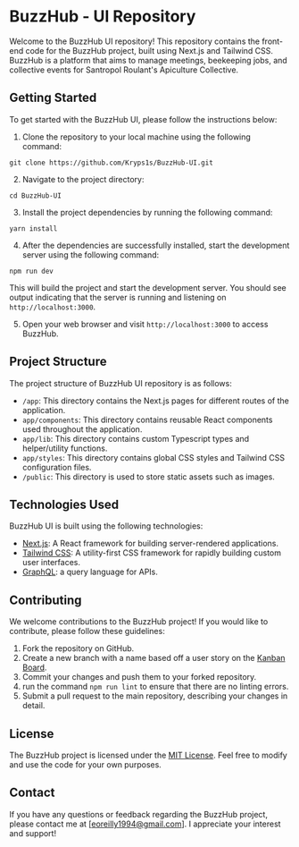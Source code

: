 # BuzzHub - UI Repository

Welcome to the BuzzHub UI repository! This repository contains the front-end code for the BuzzHub project, built using Next.js and Tailwind CSS. BuzzHub is a platform that aims to manage meetings, beekeeping jobs, and collective events for Santropol Roulant's Apiculture Collective.

## Getting Started

To get started with the BuzzHub UI, please follow the instructions below:

1. Clone the repository to your local machine using the following command:

`git clone https://github.com/Kryps1s/BuzzHub-UI.git`

2. Navigate to the project directory: 

`cd BuzzHub-UI`

3. Install the project dependencies by running the following command:

`yarn install`

4. After the dependencies are successfully installed, start the development server using the following command:

`npm run dev`


This will build the project and start the development server. You should see output indicating that the server is running and listening on `http://localhost:3000`.

5. Open your web browser and visit `http://localhost:3000` to access BuzzHub.

## Project Structure

The project structure of BuzzHub UI repository is as follows:

- `/app`: This directory contains the Next.js pages for different routes of the application.
- `app/components`: This directory contains reusable React components used throughout the application.
- `app/lib`: This directory contains custom Typescript types and helper/utility functions.
- `app/styles`: This directory contains global CSS styles and Tailwind CSS configuration files.
- `/public`: This directory is used to store static assets such as images.

## Technologies Used

BuzzHub UI is built using the following technologies:

- [Next.js](https://nextjs.org/): A React framework for building server-rendered applications.
- [Tailwind CSS](https://tailwindcss.com/): A utility-first CSS framework for rapidly building custom user interfaces.
- [GraphQL](https://graphql.org/): a query language for APIs.

## Contributing

We welcome contributions to the BuzzHub project! If you would like to contribute, please follow these guidelines:

1. Fork the repository on GitHub.
2. Create a new branch with a name based off a user story on the [Kanban Board](https://tree.taiga.io/project/kryps1s-bee/kanban).
3. Commit your changes and push them to your forked repository.
4. run the command `npm run lint` to ensure that there are no linting errors.
5. Submit a pull request to the main repository, describing your changes in detail.

## License

The BuzzHub project is licensed under the [MIT License](LICENSE). Feel free to modify and use the code for your own purposes.

## Contact

If you have any questions or feedback regarding the BuzzHub project, please contact me at [eoreilly1994@gmail.com]. I appreciate your interest and support!
